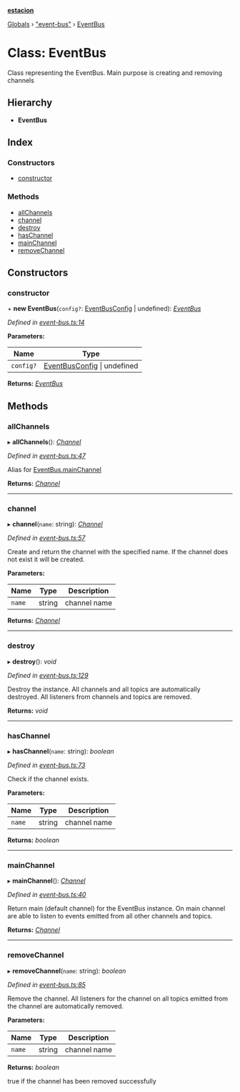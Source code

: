 **[estacion](../README.md)**

[Globals](../README.md) › [&quot;event-bus&quot;](../modules/_event_bus_.md) › [EventBus](_event_bus_.eventbus.md)

# Class: EventBus

Class representing the EventBus.
Main purpose is creating and removing channels

## Hierarchy

* **EventBus**

## Index

### Constructors

* [constructor](_event_bus_.eventbus.md#constructor)

### Methods

* [allChannels](_event_bus_.eventbus.md#allchannels)
* [channel](_event_bus_.eventbus.md#channel)
* [destroy](_event_bus_.eventbus.md#destroy)
* [hasChannel](_event_bus_.eventbus.md#haschannel)
* [mainChannel](_event_bus_.eventbus.md#mainchannel)
* [removeChannel](_event_bus_.eventbus.md#removechannel)

## Constructors

###  constructor

\+ **new EventBus**(`config?`: [EventBusConfig](../interfaces/_event_bus_.eventbusconfig.md) | undefined): *[EventBus](_event_bus_.eventbus.md)*

*Defined in [event-bus.ts:14](https://github.com/ivandotv/estacion/blob/f5bf4b9/src/event-bus.ts#L14)*

**Parameters:**

Name | Type |
------ | ------ |
`config?` | [EventBusConfig](../interfaces/_event_bus_.eventbusconfig.md) &#124; undefined |

**Returns:** *[EventBus](_event_bus_.eventbus.md)*

## Methods

###  allChannels

▸ **allChannels**(): *[Channel](_channel_.channel.md)*

*Defined in [event-bus.ts:47](https://github.com/ivandotv/estacion/blob/f5bf4b9/src/event-bus.ts#L47)*

Alias for [EventBus.mainChannel](_event_bus_.eventbus.md#mainchannel)

**Returns:** *[Channel](_channel_.channel.md)*

___

###  channel

▸ **channel**(`name`: string): *[Channel](_channel_.channel.md)*

*Defined in [event-bus.ts:57](https://github.com/ivandotv/estacion/blob/f5bf4b9/src/event-bus.ts#L57)*

Create and return the channel with the specified name.
If the channel does not exist it will be created.

**Parameters:**

Name | Type | Description |
------ | ------ | ------ |
`name` | string | channel name  |

**Returns:** *[Channel](_channel_.channel.md)*

___

###  destroy

▸ **destroy**(): *void*

*Defined in [event-bus.ts:129](https://github.com/ivandotv/estacion/blob/f5bf4b9/src/event-bus.ts#L129)*

Destroy the instance.
All channels and all topics are automatically destroyed.
All listeners from channels and topics are removed.

**Returns:** *void*

___

###  hasChannel

▸ **hasChannel**(`name`: string): *boolean*

*Defined in [event-bus.ts:73](https://github.com/ivandotv/estacion/blob/f5bf4b9/src/event-bus.ts#L73)*

Check if the channel exists.

**Parameters:**

Name | Type | Description |
------ | ------ | ------ |
`name` | string | channel name  |

**Returns:** *boolean*

___

###  mainChannel

▸ **mainChannel**(): *[Channel](_channel_.channel.md)*

*Defined in [event-bus.ts:40](https://github.com/ivandotv/estacion/blob/f5bf4b9/src/event-bus.ts#L40)*

Return main (default channel) for the  EventBus instance.
On main channel are able to listen to
events emitted from all other channels and topics.

**Returns:** *[Channel](_channel_.channel.md)*

___

###  removeChannel

▸ **removeChannel**(`name`: string): *boolean*

*Defined in [event-bus.ts:85](https://github.com/ivandotv/estacion/blob/f5bf4b9/src/event-bus.ts#L85)*

Remove the channel.
All listeners for the channel on all topics emitted from the channel
are automatically removed.

**Parameters:**

Name | Type | Description |
------ | ------ | ------ |
`name` | string | channel name |

**Returns:** *boolean*

true if the channel has been removed successfully